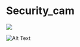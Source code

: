 # Security_cam

![](https://github.com/gfmacaraeg/Security_cam/blob/master/Animated%20GIF-source.gif)

![Alt Text](https://media.giphy.com/media/Ib0zmkv8X9fBZa7XhV/giphy.gif)
